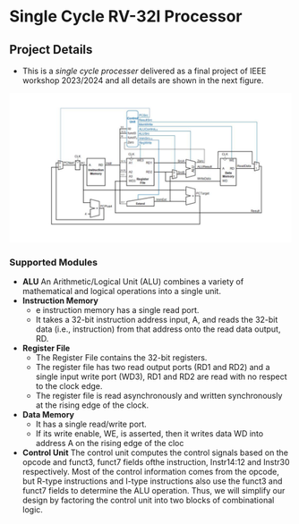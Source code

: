 # Single Cycle RV-32I Processor

## Project Details

- This is a _single cycle processer_ delivered as a final project of IEEE workshop 2023/2024 and all details are shown in the next figure.

![processor details](./images/Screenshot%202023-03-09%20015216.png)

### Supported Modules
- **ALU**
    An Arithmetic/Logical Unit (ALU) combines a variety of mathematical and logical operations into a single unit.
- **Instruction Memory**
    * e instruction memory has a single read port.
    * It takes a 32-bit instruction address input, A, and reads the 32-bit data (i.e., instruction) from that address onto the read data output, RD.
- **Register File**
    * The Register File contains the 32-bit registers.
    * The register file has two read output ports (RD1 and RD2) and a single input write port (WD3), RD1 and RD2 are read with no respect to the clock edge.
    * The register file is read asynchronously and written synchronously at the rising edge of the clock.
- **Data Memory**
    * It has a single read/write port.
    * If its write enable, WE, is asserted, then it writes data WD into address A on the rising edge of the cloc
- **Control Unit**
    The control unit computes the control signals based on the opcode and funct3, funct7 fields ofthe instruction, Instr14:12 and Instr30 respectively. Most of the control information comes from the opcode, but R-type instructions and I-type instructions also use the funct3 and funct7 fields to determine the ALU operation. Thus, we will simplify our design by factoring the control unit into two blocks of combinational logic.
